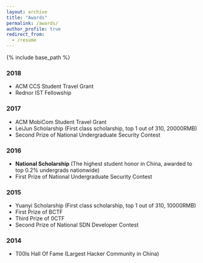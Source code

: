 ```yaml
---
layout: archive
title: "Awards"
permalink: /awards/
author_profile: true
redirect_from:
  - /resume
---
```


{% include base_path %}

### 2018

* ACM CCS Student Travel Grant
* Rednor IST Fellowship

### 2017

* ACM MobiCom Student Travel Grant
* LeiJun Scholarship (First class scholarship, top 1 out of 310, 20000RMB)
* Second Prize of National Undergraduate Security Contest


### 2016

* **National Scholarship** (The highest student honor in China, awarded to top 0.2% undergrads nationwide)
* First Prize of National Undergraduate Security Contest

### 2015

* Yuanyi Scholarship (First class scholarship, top 1 out of 310, 10000RMB)
* First Prize of BCTF
* Third Prize of 0CTF
* Second Prize of National SDN Developer Contest

### 2014
* T00ls Hall Of Fame (Largest Hacker Community in China)


